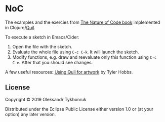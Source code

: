 # NoC

The examples and the exercies from [The Nature of Code book](https://natureofcode.com/book/) implemented in Clojure/[Quil](http://www.quil.info/).

To execute a sketch in Emacs/Cider:

1. Open the file with the sketch.
1. Evaluate the whole file using `C-c C-k`. It will launch the sketch.
1. Modify functions, e.g. draw and reevaluate only this function using `C-c C-e`. After that you should see changes.


A few useful resources:
[Using Quil for artwork](https://tylerxhobbs.com/essays/2015/using-quil-for-artwork) by Tyler Hobbs.



## License

Copyright © 2019 Oleksandr Tykhonruk

Distributed under the Eclipse Public License either version 1.0 or (at
your option) any later version.

